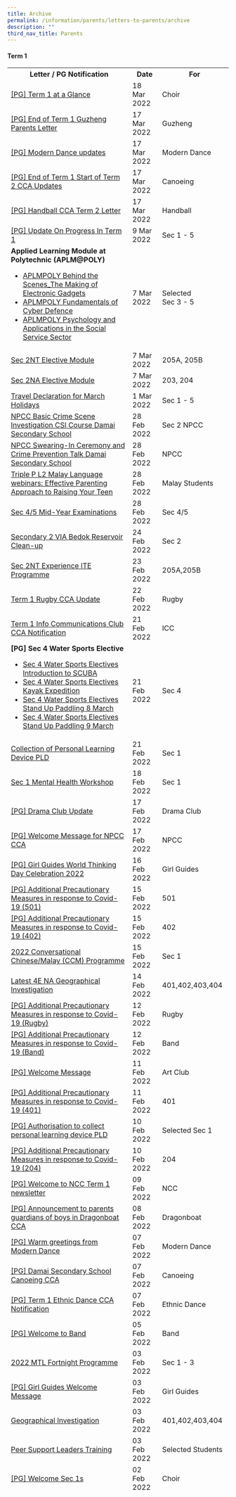 ```yaml
---
title: Archive
permalink: /information/parents/letters-to-parents/archive
description: ""
third_nav_title: Parents
---
```

<h4><strong>Term 1<br /></strong></h4>
<table style="height: 3236px;">
<tbody>
<tr style="height: 18px;">
<th style="height: 18px; width: 446.141px;">&nbsp;Letter / PG Notification</th>
<th style="height: 18px; width: 66.5px;">&nbsp;Date</th>
<th style="height: 18px; width: 152.344px;">&nbsp;For</th>
</tr>
<tr style="height: 36px;">
<td style="height: 36px; width: 446.141px;"><a href="/files/Term%201%20at%20a%20Glance.pdf" target="_blank" rel="noopener">[PG] Term 1 at a Glance</a></td>
<td style="height: 36px; width: 66.5px;">18 Mar 2022</td>
<td style="height: 36px; width: 152.344px;">Choir</td>
</tr>
<tr style="height: 36px;">
<td style="height: 36px; width: 446.141px;"><a href="/files/End%20of%20Term%201%20Guzheng%20Parents%20Letter.pdf" target="_blank" rel="noopener">[PG] End of Term 1 Guzheng Parents Letter</a></td>
<td style="height: 36px; width: 66.5px;">17 Mar 2022</td>
<td style="height: 36px; width: 152.344px;">Guzheng</td>
</tr>
<tr style="height: 36px;">
<td style="height: 36px; width: 446.141px;"><a href="/files/Modern%20Dance%20updates.pdf" target="_blank" rel="noopener">[PG] Modern Dance updates</a></td>
<td style="height: 36px; width: 66.5px;">17 Mar 2022</td>
<td style="height: 36px; width: 152.344px;">Modern Dance</td>
</tr>
<tr style="height: 36px;">
<td style="height: 36px; width: 446.141px;"><a href="/files/End%20of%20Term%201%20Start%20of%20Term%202%20CCA%20Updates.pdf" target="_blank" rel="noopener">[PG] End of Term 1 Start of Term 2 CCA Updates</a></td>
<td style="height: 36px; width: 66.5px;">17 Mar 2022</td>
<td style="height: 36px; width: 152.344px;">Canoeing</td>
</tr>
<tr style="height: 36px;">
<td style="height: 36px; width: 446.141px;"><a href="/files/Handball%20CCA%20Term%202%20Letter.pdf" target="_blank" rel="noopener">[PG] Handball CCA Term 2 Letter</a></td>
<td style="height: 36px; width: 66.5px;">17 Mar 2022</td>
<td style="height: 36px; width: 152.344px;">Handball</td>
</tr>
<tr style="height: 36px;">
<td style="height: 36px; width: 446.141px;"><a href="/files/Update%20On%20Progress%20In%20Term%201.pdf" target="_blank" rel="noopener">[PG] Update On Progress In Term 1</a></td>
<td style="height: 36px; width: 66.5px;">9 Mar 2022</td>
<td style="height: 36px; width: 152.344px;">Sec 1 - 5</td>
</tr>
<tr style="height: 137px;">
<td style="height: 137px; width: 446.141px;"><strong>Applied Learning Module at Polytechnic (APLM@POLY)</strong><br />
<ul>
<li><a href="/files/APLMPOLY%20Behind%20the%20Scenes_The%20Making%20of%20Electronic%20Gadgets.pdf" target="_blank" rel="noopener">APLMPOLY Behind the Scenes_The Making of Electronic Gadgets</a></li>
<li><a href="/files/APLMPOLY%20Fundamentals%20of%20Cyber%20Defence.pdf" target="_blank" rel="noopener">APLMPOLY Fundamentals of Cyber Defence</a></li>
<li><a href="/files/APLMPOLY%20Psychology%20and%20Applications%20in%20the%20Social%20Service%20Sector.pdf" target="_blank" rel="noopener">APLMPOLY Psychology and Applications in the Social Service Sector</a></li>
</ul>
</td>
<td style="height: 137px; width: 66.5px;">7 Mar 2022</td>
<td style="height: 137px; width: 152.344px;">Selected<br />Sec 3 - 5</td>
</tr>
<tr style="height: 36px;">
<td style="height: 36px; width: 446.141px;"><a href="/files/Sec%202/Sec%202NT%20Elective%20Module.pdf" target="_blank" rel="noopener">Sec 2NT Elective Module</a></td>
<td style="height: 36px; width: 66.5px;">7 Mar 2022</td>
<td style="height: 36px; width: 152.344px;">205A, 205B</td>
</tr>
<tr style="height: 36px;">
<td style="height: 36px; width: 446.141px;"><a href="/files/Sec%202NA%20Elective%20Module.pdf" target="_blank" rel="noopener">Sec 2NA Elective Module</a></td>
<td style="height: 36px; width: 66.5px;">7 Mar 2022</td>
<td style="height: 36px; width: 152.344px;">203, 204</td>
</tr>
<tr style="height: 36px;">
<td style="height: 36px; width: 446.141px;"><a href="/files/Travel%20Declaration%20for%20March%20Holidays.pdf">Travel Declaration for March Holidays</a></td>
<td style="height: 36px; width: 66.5px;">1 Mar 2022</td>
<td style="height: 36px; width: 152.344px;">Sec 1 - 5</td>
</tr>
<tr style="height: 36px;">
<td style="height: 36px; width: 446.141px;"><a href="/files/NPCC%20Basic%20Crime%20Scene%20Investigation%20CSI%20Course%20%20Damai%20Secondary%20School.pdf" target="_blank" rel="noopener">NPCC Basic Crime Scene Investigation CSI Course Damai Secondary School</a></td>
<td style="height: 36px; width: 66.5px;">28 Feb 2022</td>
<td style="height: 36px; width: 152.344px;">Sec 2 NPCC</td>
</tr>
<tr style="height: 36px;">
<td style="height: 36px; width: 446.141px;"><a href="/files/NPCC%20Swearing-In%20Ceremony%20and%20Crime%20Prevention%20Talk%20%20Damai%20Secondary%20School.pdf" target="_blank" rel="noopener">NPCC Swearing-In Ceremony and Crime Prevention Talk Damai Secondary School</a></td>
<td style="height: 36px; width: 66.5px;">28 Feb 2022</td>
<td style="height: 36px; width: 152.344px;">NPCC</td>
</tr>
<tr style="height: 36px;">
<td style="height: 36px; width: 446.141px;"><a href="/files/Triple%20P%20L2%20Malay%20Language%20webinars%20%20Effective%20Parenting%20Approach%20to%20Raising%20Your%20Teen.pdf" target="_blank" rel="noopener">Triple P L2 Malay Language webinars: Effective Parenting Approach to Raising Your Teen</a></td>
<td style="height: 36px; width: 66.5px;">28 Feb 2022</td>
<td style="height: 36px; width: 152.344px;">Malay Students</td>
</tr>
<tr style="height: 36px;">
<td style="height: 36px; width: 446.141px;"><a href="/files/Mid-Year%20Examinations%20Oral%20%20Written%20Examination.pdf" target="_blank" rel="noopener">Sec 4/5 Mid-Year Examinations</a></td>
<td style="height: 36px; width: 66.5px;">28 Feb 2022</td>
<td style="height: 36px; width: 152.344px;">Sec 4/5</td>
</tr>
<tr style="height: 36px;">
<td style="height: 36px; width: 446.141px;"><a href="/files/Secondary%202%20VIA%20%20Bedok%20Reservoir%20Clean-up.pdf" target="_blank" rel="noopener">Secondary 2 VIA Bedok Reservoir Clean-up</a></td>
<td style="height: 36px; width: 66.5px;">24 Feb 2022</td>
<td style="height: 36px; width: 152.344px;">Sec 2</td>
</tr>
<tr style="height: 36px;">
<td style="height: 36px; width: 446.141px;"><a href="/files/Sec%202NT%20Experience%20ITE%20Programme.pdf" target="_blank" rel="noopener">Sec 2NT Experience ITE Programme</a></td>
<td style="height: 36px; width: 66.5px;">23 Feb 2022</td>
<td style="height: 36px; width: 152.344px;">205A,205B</td>
</tr>
<tr style="height: 36px;">
<td style="height: 36px; width: 446.141px;"><a href="/files/Term%201%20Rugby%20CCA%20Update.pdf" target="_blank" rel="noopener">Term 1 Rugby CCA Update</a></td>
<td style="height: 36px; width: 66.5px;">22 Feb 2022</td>
<td style="height: 36px; width: 152.344px;">Rugby</td>
</tr>
<tr style="height: 36px;">
<td style="height: 36px; width: 446.141px;"><a href="/files/Term%201%20Info%20Communications%20Club%20CCA%20Notification.pdf" target="_blank" rel="noopener">Term 1 Info Communications Club CCA Notification</a></td>
<td style="height: 36px; width: 66.5px;">21 Feb 2022</td>
<td style="height: 36px; width: 152.344px;">ICC</td>
</tr>
<tr style="height: 118px;">
<td style="height: 118px; width: 446.141px;"><strong>[PG] Sec 4 Water Sports Elective</strong><br />
<ul>
<li><a href="/files/Sec%204%20Water%20Sports%20Electives%20Introduction%20to%20SCUBA.pdf" target="_blank" rel="noopener">Sec 4 Water Sports Electives Introduction to SCUBA</a></li>
<li><a href="/files/Sec%204%20Water%20Sports%20Electives%20Kayak%20Expedition.pdf" target="_blank" rel="noopener">Sec 4 Water Sports Electives Kayak Expedition</a></li>
<li><a href="/files/Sec%204%20Water%20Sports%20Electives%20Stand%20Up%20Paddling%208%20March.pdf" target="_blank" rel="noopener">Sec 4 Water Sports Electives Stand Up Paddling 8 March</a></li>
<li><a href="/files/Sec%204%20Water%20Sports%20Electives%20Stand%20Up%20Paddling%209%20March.pdf" target="_blank" rel="noopener">Sec 4 Water Sports Electives Stand Up Paddling 9 March</a></li>
</ul>
</td>
<td style="height: 118px; width: 66.5px;">21 Feb 2022</td>
<td style="height: 118px; width: 152.344px;">Sec 4</td>
</tr>
<tr style="height: 36px;">
<td style="height: 36px; width: 446.141px;"><a href="/files/Collection%20of%20Personal%20Learning%20Device%20PLD_14%20Feb%202022.pdf" target="_blank" rel="noopener">Collection of Personal Learning Device PLD</a></td>
<td style="height: 36px; width: 66.5px;">21 Feb 2022</td>
<td style="height: 36px; width: 152.344px;">Sec 1</td>
</tr>
<tr style="height: 36px;">
<td style="height: 36px; width: 446.141px;"><a href="/files/Sec%201%20Mental%20Health%20Workshop.pdf" target="_blank" rel="noopener">Sec 1 Mental Health Workshop</a></td>
<td style="height: 36px; width: 66.5px;">18 Feb 2022</td>
<td style="height: 36px; width: 152.344px;">Sec 1</td>
</tr>
<tr style="height: 36px;">
<td style="height: 36px; width: 446.141px;"><a href="/files/Drama%20Club%20Update.pdf" target="_blank" rel="noopener">[PG] Drama Club Update</a></td>
<td style="height: 36px; width: 66.5px;">17 Feb 2022</td>
<td style="height: 36px; width: 152.344px;">Drama Club</td>
</tr>
<tr style="height: 36px;">
<td style="height: 36px; width: 446.141px;"><a href="/files/Welcome%20Message%20for%20NPCC%20CCA.pdf" target="_blank" rel="noopener">[PG] Welcome Message for NPCC CCA</a></td>
<td style="height: 36px; width: 66.5px;">17 Feb 2022</td>
<td style="height: 36px; width: 152.344px;">NPCC</td>
</tr>
<tr style="height: 36px;">
<td style="height: 36px; width: 446.141px;"><a href="/files/Girl%20Guides%20World%20Thinking%20Day%20Celebration%202022.pdf" target="_blank" rel="noopener">[PG] Girl Guides World Thinking Day Celebration 2022</a></td>
<td style="height: 36px; width: 66.5px;">16 Feb 2022</td>
<td style="height: 36px; width: 152.344px;">Girl Guides</td>
</tr>
<tr style="height: 36px;">
<td style="height: 36px; width: 446.141px;"><a href="/files/Additional%20Precautionary%20Measures%20in%20response%20to%20Covid-19%20501.pdf" target="_blank" rel="noopener">[PG] Additional Precautionary Measures in response to Covid-19 (501)</a></td>
<td style="height: 36px; width: 66.5px;">15 Feb 2022</td>
<td style="height: 36px; width: 152.344px;">501</td>
</tr>
<tr style="height: 36px;">
<td style="height: 36px; width: 446.141px;"><a href="/files/Additional%20Precautionary%20Measures%20in%20response%20to%20Covid-19%20402.pdf" target="_blank" rel="noopener">[PG] Additional Precautionary Measures in response to Covid-19 (402)</a></td>
<td style="height: 36px; width: 66.5px;">15 Feb 2022</td>
<td style="height: 36px; width: 152.344px;">402</td>
</tr>
<tr style="height: 36px;">
<td style="height: 36px; width: 446.141px;"><a href="/files/2022%20CCM%20Programme.pdf" target="">2022 Conversational Chinese/Malay (CCM) Programme</a></td>
<td style="height: 36px; width: 66.5px;">15 Feb 2022</td>
<td style="height: 36px; width: 152.344px;">Sec 1</td>
</tr>
<tr style="height: 36px;">
<td style="height: 36px; width: 446.141px;"><a href="/files/Latest%204E%20NA%20Geographical%20Investigation.pdf" target="_blank" rel="noopener">Latest 4E NA Geographical Investigation</a></td>
<td style="height: 36px; width: 66.5px;">14 Feb 2022</td>
<td style="height: 36px; width: 152.344px;">401,402,403,404</td>
</tr>
<tr style="height: 36px;">
<td style="height: 36px; width: 446.141px;"><a href="/files/Additional%20Precautionary%20Measures%20in%20response%20to%20Covid-19%20Rugby%20CCA.pdf">[PG] Additional Precautionary Measures in response to Covid-19 (Rugby)</a></td>
<td style="height: 36px; width: 66.5px;">12 Feb 2022</td>
<td style="height: 36px; width: 152.344px;">Rugby</td>
</tr>
<tr style="height: 36px;">
<td style="height: 36px; width: 446.141px;"><a href="/files/Additional%20Precautionary%20Measures%20in%20response%20to%20Covid-19%20Band%20CCA.pdf">[PG] Additional Precautionary Measures in response to Covid-19 (Band)</a></td>
<td style="height: 36px; width: 66.5px;">12 Feb 2022</td>
<td style="height: 36px; width: 152.344px;">Band</td>
</tr>
<tr style="height: 36px;">
<td style="height: 36px; width: 446.141px;"><a href="/files/Welcome%20Message.pdf">[PG] Welcome Message</a></td>
<td style="height: 36px; width: 66.5px;">11 Feb 2022</td>
<td style="height: 36px; width: 152.344px;">Art Club</td>
</tr>
<tr style="height: 36px;">
<td style="height: 36px; width: 446.141px;"><a href="/files/Additional%20Precautionary%20Measures%20in%20response%20to%20Covid-19%20401.pdf">[PG] Additional Precautionary Measures in response to Covid-19 (401)</a></td>
<td style="height: 36px; width: 66.5px;">11 Feb 2022</td>
<td style="height: 36px; width: 152.344px;">401</td>
</tr>
<tr style="height: 36px;">
<td style="height: 36px; width: 446.141px;"><a href="/files/Authorisation%20to%20collect%20personal%20learning%20device%20PLD.pdf" target="_blank" rel="noopener">[PG] Authorisation to collect personal learning device PLD</a></td>
<td style="height: 36px; width: 66.5px;">10 Feb 2022</td>
<td style="height: 36px; width: 152.344px;">Selected Sec 1</td>
</tr>
<tr style="height: 36px;">
<td style="height: 36px; width: 446.141px;"><a href="/files/ADDITIONAL%20PRECAUTIONARY%20MEASURES%20IN%20RESPONSE%20TO%20COVID-19%20204.pdf">[PG] Additional Precautionary Measures in response to Covid-19 (204)</a></td>
<td style="height: 36px; width: 66.5px;">10 Feb 2022</td>
<td style="height: 36px; width: 152.344px;">204</td>
</tr>
<tr style="height: 36px;">
<td style="height: 36px; width: 446.141px;"><a href="/files/Welcome%20to%20NCC%20Term%201%20newsletter.pdf" target="_blank" rel="noopener">[PG] Welcome to NCC Term 1 newsletter</a></td>
<td style="height: 36px; width: 66.5px;">09 Feb 2022</td>
<td style="height: 36px; width: 152.344px;">NCC</td>
</tr>
<tr style="height: 36px;">
<td style="height: 36px; width: 446.141px;"><a href="/files/Announcement%20to%20parents%20%20guardians%20of%20boys%20in%20Dragonboat%20CCA.pdf" target="_blank" rel="noopener">[PG] Announcement to parents guardians of boys in Dragonboat CCA</a></td>
<td style="height: 36px; width: 66.5px;">08 Feb 2022</td>
<td style="height: 36px; width: 152.344px;">Dragonboat</td>
</tr>
<tr style="height: 36px;">
<td style="height: 36px; width: 446.141px;"><a href="/files/Warm%20greetings%20from%20Modern%20Dance.pdf" target="_blank" rel="noopener">[PG] Warm greetings from Modern Dance</a></td>
<td style="height: 36px; width: 66.5px;">07 Feb 2022</td>
<td style="height: 36px; width: 152.344px;">Modern Dance</td>
</tr>
<tr style="height: 36px;">
<td style="height: 36px; width: 446.141px;"><a href="/files/Damai%20Secondary%20School%20Canoeing%20CCA.pdf" target="_blank" rel="noopener">[PG] Damai Secondary School Canoeing CCA</a></td>
<td style="height: 36px; width: 66.5px;">07 Feb 2022</td>
<td style="height: 36px; width: 152.344px;">Canoeing</td>
</tr>
<tr style="height: 36px;">
<td style="height: 36px; width: 446.141px;"><a href="/files/Term%201%20Ethnic%20Dance%20CCA%20Notification.pdf" target="_blank" rel="noopener">[PG] Term 1 Ethnic Dance CCA Notification</a></td>
<td style="height: 36px; width: 66.5px;">07 Feb 2022</td>
<td style="height: 36px; width: 152.344px;">Ethnic Dance</td>
</tr>
<tr style="height: 36px;">
<td style="height: 36px; width: 446.141px;"><a href="/files/Welcome%20to%20Band.pdf" target="_blank" rel="noopener">[PG] Welcome to Band</a></td>
<td style="height: 36px; width: 66.5px;">05 Feb 2022</td>
<td style="height: 36px; width: 152.344px;">Band</td>
</tr>
<tr style="height: 36px;">
<td style="height: 36px; width: 446.141px;"><a href="/files/2022%20MTL%20Fortnight%20Programme%20docx.pdf" target="_blank" rel="noopener">2022 MTL Fortnight Programme</a></td>
<td style="height: 36px; width: 66.5px;">03 Feb 2022</td>
<td style="height: 36px; width: 152.344px;">Sec 1 - 3</td>
</tr>
<tr style="height: 36px;">
<td style="height: 36px; width: 446.141px;"><a href="/files/Girl%20Guides%20Welcome%20Message.pdf" target="_blank" rel="noopener">[PG] Girl Guides Welcome Message</a></td>
<td style="height: 36px; width: 66.5px;">03 Feb 2022</td>
<td style="height: 36px; width: 152.344px;">Girl Guides</td>
</tr>
<tr style="height: 36px;">
<td style="height: 36px; width: 446.141px;"><a href="/files/Geographical%20Investigation%20Parents%20Letter.pdf" target="_blank" rel="noopener">Geographical Investigation</a></td>
<td style="height: 36px; width: 66.5px;">03 Feb 2022</td>
<td style="height: 36px; width: 152.344px;">401,402,403,404</td>
</tr>
<tr style="height: 36px;">
<td style="height: 36px; width: 446.141px;"><a href="/files/PSL%20Training%20Parent%20Letter%202022_FINAL.pdf" target="_blank" rel="noopener">Peer Support Leaders Training</a></td>
<td style="height: 36px; width: 66.5px;">03 Feb 2022</td>
<td style="height: 36px; width: 152.344px;">Selected Students</td>
</tr>
<tr style="height: 36px;">
<td style="height: 36px; width: 446.141px;"><a href="/files/Welcome%20Sec%201s.pdf" target="_blank" rel="noopener">[PG] Welcome Sec 1s</a></td>
<td style="height: 36px; width: 66.5px;">02 Feb 2022</td>
<td style="height: 36px; width: 152.344px;">Choir</td>
</tr>
<tr style="height: 36px;">
<td style="height: 36px; width: 446.141px;"><a href="/files/Netball%20Term%201.pdf" target="_blank" rel="noopener">[PG] Netball Term 1</a></td>
<td style="height: 36px; width: 66.5px;">28 Jan 2022</td>
<td style="height: 36px; width: 152.344px;">Netball</td>
</tr>
<tr style="height: 36px;">
<td style="height: 36px; width: 446.141px;"><a href="/files/Effective%20Parenting%20Approach%20to%20raising%20your%20teen.pdf" target="_blank" rel="noopener">[PG] Effective Parenting Approach to raising your teen</a></td>
<td style="height: 36px; width: 66.5px;">28 Jan 2022</td>
<td style="height: 36px; width: 152.344px;">Sec 1 - 5</td>
</tr>
<tr style="height: 36px;">
<td style="height: 36px; width: 446.141px;"><a href="/files/Handball%20Termly%20Letter.pdf" target="_blank" rel="noopener">[PG] Handball Termly Letter</a></td>
<td style="height: 36px; width: 66.5px;">27 Jan 2022</td>
<td style="height: 36px; width: 152.344px;">Handball</td>
</tr>
<tr style="height: 36px;">
<td style="height: 36px; width: 446.141px;"><a href="/files/Term%201%20Guzheng%20CCA%20Parents%20Notification%20Letter.pdf" target="_blank" rel="noopener">[PG] Term 1 Guzheng CCA Parents Notification Letter</a></td>
<td style="height: 36px; width: 66.5px;">26 Jan 2022</td>
<td style="height: 36px; width: 152.344px;">Guzheng</td>
</tr>
<tr style="height: 36px;">
<td style="height: 36px; width: 446.141px;"><a href="/files/First%20contact%20Choir.pdf" target="_blank" rel="noopener">[PG] First contact Choir</a></td>
<td style="height: 36px; width: 66.5px;">25 Jan 2022</td>
<td style="height: 36px; width: 152.344px;">Choir</td>
</tr>
<tr style="height: 36px;">
<td style="height: 36px; width: 446.141px;">&nbsp;<a href="/files/Secondary%203%20VIA%20Preparatory%20Workshop.pdf" target="_blank" rel="noopener">Secondary 3 VIA Preparatory Workshop</a></td>
<td style="height: 36px; width: 66.5px;">24 Jan 2022</td>
<td style="height: 36px; width: 152.344px;">Sec 3</td>
</tr>
<tr style="height: 137px;">
<td style="height: 137px; width: 446.141px;"><strong>[PG] Coursework</strong><br />
<ul>
<li><a href="/files/Sec%204%205/GCE%20O%20Level%20DT%20coursework.pdf" target="_blank" rel="noopener">GCE O Level DT coursework</a></li>
<li><a href="/files/Sec%204%205/GCE%20NA%20Level%20DT%20coursework.pdf" target="_blank" rel="noopener">GCE NA Level DT coursework</a></li>
<li><a href="/files/Sec%204%205/GCE%20NT%20Level%20DT%20coursework.pdf" target="_blank" rel="noopener">GCE NT Level DT coursework</a></li>
<li><a href="/files/Sec%204%205/NFS%20coursework%206073.pdf" target="_blank" rel="noopener">Nutrition &amp; Food Science Coursework 6073</a></li>
<li><a href="/files/Sec%204%205/NFS%20coursework%206097.pdf" target="_blank" rel="noopener">Nutrition &amp; Food Science Coursework 6097</a></li>
</ul>
</td>
<td style="height: 137px; width: 66.5px;">24 Jan 2022</td>
<td style="height: 137px; width: 152.344px;">Sec 4 &amp; 5<br />D&amp;T / NFS</td>
</tr>
<tr style="height: 36px;">
<td style="height: 36px; width: 446.141px;"><a href="/files/Early%20Dismissal%20On%20Chinese%20New%20Year%20Eve.pdf" target="_blank" rel="noopener">[PG] Early Dismissal On Chinese New Year Eve</a></td>
<td style="height: 36px; width: 66.5px;">24 Jan 2022</td>
<td style="height: 36px; width: 152.344px;">Sec 1 - 5</td>
</tr>
<tr style="height: 36px;">
<td style="height: 36px; width: 446.141px;"><a href="/files/National%20School-based%20Human%20Papillomavirus%20Vaccination%20Programme%20for%20Sec%20One%20Female%20Students.pdf" target="_blank" rel="noopener">[PG] National School-based Human Papillomavirus Vaccination Programme for Secondary One Female Students</a></td>
<td style="height: 36px; width: 66.5px;">21 Jan 2022</td>
<td style="height: 36px; width: 152.344px;">Sec 1 Girls</td>
</tr>
<tr style="height: 36px;">
<td style="height: 36px; width: 446.141px;"><a href="/files/Consent%20for%20the%20Annual%20School-based%20Health%20%20Dental%20Services.pdf" target="_blank" rel="noopener">[PG] Consent for the Annual School-based Health Dental Services</a></td>
<td style="height: 36px; width: 66.5px;">20 Jan 2022</td>
<td style="height: 36px; width: 152.344px;">Sec 1</td>
</tr>
<tr style="height: 36px;">
<td style="height: 36px; width: 446.141px;"><a href="/files/Colours%20of%20the%20Mind%20workshop%20by%20Health%20Promotion%20Board.pdf" target="_blank" rel="noopener">[PG] Colours of the Mind workshop by Health Promotion Board</a></td>
<td style="height: 36px; width: 66.5px;">20 Jan 2022</td>
<td style="height: 36px; width: 152.344px;">Sec 1 - 5</td>
</tr>
<tr style="height: 36px;">
<td style="height: 36px; width: 446.141px;"><a href="/files/Notification%20of%20Activity_BPA%202022.pdf" target="_blank" rel="noopener">Girl Guides BPA Written and Execution Tests 2022</a></td>
<td style="height: 36px; width: 66.5px;">20 Jan 2022</td>
<td style="height: 36px; width: 152.344px;">Selected Sec 4 Girl Guides</td>
</tr>
<tr style="height: 36px;">
<td style="height: 36px; width: 446.141px;"><a href="/files/Parents%20Letter_NCC%20Camp%20STEEL%202022.pdf">NCC Camp STEEL 2022</a></td>
<td style="height: 36px; width: 66.5px;">20 Jan 2022</td>
<td style="height: 36px; width: 152.344px;">Selected Sec 2 NCC&nbsp;</td>
</tr>
<tr style="height: 36px;">
<td style="height: 36px; width: 446.141px;"><a href="/files/Bridging%20Programme%20for%20Foundation%20Mathematics%202022.pdf" target="_blank" rel="noopener">Bridging Programme for Foundation Mathematics 2022</a></td>
<td style="height: 36px; width: 66.5px;">18 Jan 2022</td>
<td style="height: 36px; width: 152.344px;">Selected Sec 1&nbsp;</td>
</tr>
<tr style="height: 36px;">
<td style="height: 36px; width: 446.141px;"><a href="/files/Letter%20to%20Parents_Guardians%20-%20Fee%20Subsidies%20for%20Students%20on%20School-based%20FAS.pdf" target="_blank" rel="noopener">Fee Subsidies for Students on School-based FAS</a></td>
<td style="height: 36px; width: 66.5px;">18 Jan 2022</td>
<td style="height: 36px; width: 152.344px;">School-based FAS</td>
</tr>
<tr style="height: 36px;">
<td style="height: 36px; width: 446.141px;"><a href="/files/Assessment%20of%20Suitability%20of%20Student-Owned%20Device.pdf">Assessment of Suitability of Student-Owned Device</a></td>
<td style="height: 36px; width: 66.5px;">18 Jan 2022</td>
<td style="height: 36px; width: 152.344px;">Selected Students</td>
</tr>
<tr style="height: 36px;">
<td style="height: 36px; width: 446.141px;"><a href="/files/Sec%204%205/PG%20Sec%204%20%205%20Meet-the-Parents%20session%20via%20Zoom.pdf" target="_blank" rel="noopener">[PG] Sec 4 &amp; 5 Meet-the-Parents session via Zoom</a></td>
<td style="height: 36px; width: 66.5px;">17 Jan 2022</td>
<td style="height: 36px; width: 152.344px;">Sec 4 &amp; 5</td>
</tr>
<tr style="height: 36px;">
<td style="height: 36px; width: 446.141px;"><a href="/files/PG%20Colour%20Testing%20for%20Sec%201%20students%20in%20Student%20Health%20Centre.pdf" target="_blank" rel="noopener">[PG] Colour Testing for Sec 1 students in Student Health Centre</a></td>
<td style="height: 36px; width: 66.5px;">17 Jan 2022</td>
<td style="height: 36px; width: 152.344px;">Sec 1</td>
</tr>
<tr style="height: 36px;">
<td style="height: 36px; width: 446.141px;"><a href="/files/Secondary%204%20%205%20Polytechnic%20Talks%20and%20Workshops.pdf" target="_blank" rel="noopener">Secondary 4 &amp; 5 Polytechnic Talks and Workshops</a></td>
<td style="height: 36px; width: 66.5px;">17 Jan 2022</td>
<td style="height: 36px; width: 152.344px;">Sec 4 &amp; 5</td>
</tr>
<tr style="height: 36px;">
<td style="height: 36px; width: 446.141px;"><a href="/files/Sec%202%20HI%20NOA%202022%20to%20Ford%20Factory.pdf" target="_blank" rel="noopener">Sec 2 HI NOA 2022 to Ford Factory</a></td>
<td style="height: 36px; width: 66.5px;">17 Jan 2022</td>
<td style="height: 36px; width: 152.344px;">201,202,203,204</td>
</tr>
<tr style="height: 36px;">
<td style="height: 36px; width: 446.141px;"><a href="/files/PG%20NPCC%20Sec%2023%20Marksmanship%20Training%20%20Damai%20Secondary%20School.pdf" target="_blank" rel="noopener">[PG] NPCC Sec 2/3 Marksmanship Training Damai Secondary School</a></td>
<td style="height: 36px; width: 66.5px;">14 Jan 2022</td>
<td style="height: 36px; width: 152.344px;">NPCC Sec 2 &amp; 3</td>
</tr>
<tr style="height: 36px;">
<td style="height: 36px; width: 446.141px;"><a href="/files/PG%20Sec%201%20CCA%20Selection.pdf" target="_blank" rel="noopener">[PG] Sec 1 CCA Selection</a></td>
<td style="height: 36px; width: 66.5px;">14 Jan 2022</td>
<td style="height: 36px; width: 152.344px;">Sec 1</td>
</tr>
<tr style="height: 36px;">
<td style="height: 36px; width: 446.141px;"><a href="/files/PG%20Registration%20of%20NRIC%20in%20School.pdf" target="_blank" rel="noopener">[PG] Registration of NRIC in School</a></td>
<td style="height: 36px; width: 66.5px;">11 Jan 2022</td>
<td style="height: 36px; width: 152.344px;">Sec 3</td>
</tr>
<tr style="height: 36px;">
<td style="height: 36px; width: 446.141px;"><a href="/files/2022%20Schedule%20of%20Non%20Weighted%20Assessment%20Semester%201%20Secondary%204%20%205%20v2.pdf" target="_blank" rel="noopener">[PG] Sec 4 &amp; 5 Schedule of Non Weighted Assessment Semester 1</a></td>
<td style="height: 36px; width: 66.5px;">11 Jan 2022</td>
<td style="height: 36px; width: 152.344px;">Sec 4 &amp; 5</td>
</tr>
<tr style="height: 36px;">
<td style="height: 36px; width: 446.141px;"><a href="/files/PG%202022%20Schedule%20of%20Weighted%20Assessment%20Semester%201%20Secondary%203%20v2.pdf" target="_blank" rel="noopener">[PG] Sec 3 Schedule of Weighted Assessment Semester 1</a></td>
<td style="height: 36px; width: 66.5px;">11 Jan 2022</td>
<td style="height: 36px; width: 152.344px;">Sec 3</td>
</tr>
<tr style="height: 36px;">
<td style="height: 36px; width: 446.141px;"><a href="/files/PG%202022%20Schedule%20of%20Weighted%20Assessment%20Semester%201%20Secondary%201%20and%202%20v2.pdf" target="_blank" rel="noopener">[PG] Sec 1 &amp; 2 Schedule of Weighted Assessment Semester 1</a></td>
<td style="height: 36px; width: 66.5px;">11 Jan 2022</td>
<td style="height: 36px; width: 152.344px;">Sec 1 &amp; 2</td>
</tr>
<tr style="height: 36px;">
<td style="height: 36px; width: 446.141px;"><a href="/files/PG%20S3%20Meet-The-Parents%20Session%20via%20Zoom.pdf" target="_blank" rel="noopener">[PG] S3 Meet-The-Parents Session via Zoom</a></td>
<td style="height: 36px; width: 66.5px;">11 Jan 2022</td>
<td style="height: 36px; width: 152.344px;">Sec 3</td>
</tr>
<tr style="height: 36px;">
<td style="height: 36px; width: 446.141px;"><a href="/files/PG%20S2%20Meet-The-Parents%20Session%20via%20Zoom.pdf" target="_blank" rel="noopener">[PG] S2 Meet-The-Parents Session via Zoom</a></td>
<td style="height: 36px; width: 66.5px;">&nbsp;11 Jan 2022</td>
<td style="height: 36px; width: 152.344px;">Sec 2</td>
</tr>
<tr style="height: 36px;">
<td style="height: 36px; width: 446.141px;"><a href="/files/PG%20Phasing%20out%20of%20Handball%20CCA.pdf" target="_blank" rel="noopener">[PG] Phasing out of Handball CCA</a></td>
<td style="height: 36px; width: 66.5px;">06 Jan 2022</td>
<td style="height: 36px; width: 152.344px;">Handball</td>
</tr>
<tr style="height: 36px;">
<td style="height: 36px; width: 446.141px;"><a href="/files/PG%20S1%20Meet-The-Parents%20MTP%20Session.pdf" target="_blank" rel="noopener">[PG] S1 Meet-The-Parents MTP Session</a></td>
<td style="height: 36px; width: 66.5px;">05 Jan 2022</td>
<td style="height: 36px; width: 152.344px;">Sec 1</td>
</tr>
<tr style="height: 36px;">
<td style="height: 36px; width: 446.141px;"><a href="/files/CNA%20Green%20Plan%20Challenge_4%20Jan%202022.pdf" target="_blank" rel="noopener">CNA Green Plan Challenge</a></td>
<td style="height: 36px; width: 66.5px;">04 Jan 2022</td>
<td style="height: 36px; width: 152.344px;">201, 203</td>
</tr>
<tr style="height: 36px;">
<td style="height: 36px; width: 446.141px;"><a href="/files/Sec%204%20ECG%20Learning%20Journey%20Lifelong%20Learning%20Institute.pdf" target="_blank" rel="noopener">Sec 4 ECG Learning Journey Lifelong Learning Institute</a></td>
<td style="height: 36px; width: 66.5px;">04 Jan 2022</td>
<td style="height: 36px; width: 152.344px;">Sec 4</td>
</tr>
<tr style="height: 36px;">
<td style="height: 36px; width: 446.141px;"><a href="/files/National%20Digital%20Literacy%20Programme%20NDLP_4%20Jan%202022.pdf" target="_blank" rel="noopener">National Digital Literacy Programme NDLP</a></td>
<td style="height: 36px; width: 66.5px;">04 Jan 2022</td>
<td style="height: 36px; width: 152.344px;">Sec 1</td>
</tr>
<tr style="height: 36px;">
<td style="height: 36px; width: 446.141px;"><a href="/files/PG%20Updating%20of%20Travel%20Declarations%20for%20Year-End%20Holidays.pdf" target="_blank" rel="noopener">[PG] Updating of Travel Declarations for Year-End Holidays</a></td>
<td style="height: 36px; width: 66.5px;">30 Dec 2021</td>
<td style="height: 36px; width: 152.344px;">Sec 1 - 5</td>
</tr>
<tr style="height: 36px;">
<td style="height: 36px; width: 446.141px;"><a href="/files/Sec%204%20Information%20on%20School%20Matters%20for%202022.pdf" target="_blank" rel="noopener">[PG] Sec 4 Information on School Matters for 2022</a></td>
<td style="height: 36px; width: 66.5px;">29 Dec 2021</td>
<td style="height: 36px; width: 152.344px;">Sec 4</td>
</tr>
<tr style="height: 36px;">
<td style="height: 36px; width: 446.141px;"><a href="/files/Sec%203%20Information%20on%20School%20Matters%20for%202022.pdf" target="_blank" rel="noopener">[PG] Sec 3 Information on School Matters for 2022</a></td>
<td style="height: 36px; width: 66.5px;">29 Dec 2021</td>
<td style="height: 36px; width: 152.344px;">Sec 3</td>
</tr>
<tr>
<td style="width: 446.141px;"><a href="/files/Sec%202%20Information%20on%20School%20Matters%20for%202022.pdf" target="_blank" rel="noopener">[PG] Sec 2 Information on School Matters for 2022</a></td>
<td style="width: 66.5px;">29 Dec 2021</td>
<td style="width: 152.344px;">Sec 2</td>
</tr>
</tbody>
</table>